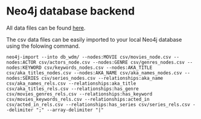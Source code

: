 # Neo4j database backend

All data files can be found [here](https://drive.google.com/open?id=0B-P82zGOa634SnNjTmxJUng5U2c). 

The csv data files can be easily imported to your local Neo4j database using the folowing command.

`neo4j-import --into db_wdm/ --nodes:MOVIE csv/movies_node.csv --nodes:ACTOR csv/actors_node.csv --nodes:GENRE csv/genres_nodes.csv --nodes:KEYWORD csv/keywords_nodes.csv --nodes:AKA_TITLE csv/aka_titles_nodes.csv --nodes:AKA_NAME csv/aka_names_nodes.csv --nodes:SERIES csv/series_nodes.csv --relationships:aka_name csv/aka_names_rels.csv --relationships:aka_title csv/aka_titles_rels.csv --relationships:has_genre csv/movies_genres_rels.csv --relationships:has_keyword csv/movies_keywords_rels.csv --relationships:acted_in csv/acted_in_rels.csv --relationships:has_series csv/series_rels.csv --delimiter ";" --array-delimiter "|"`

